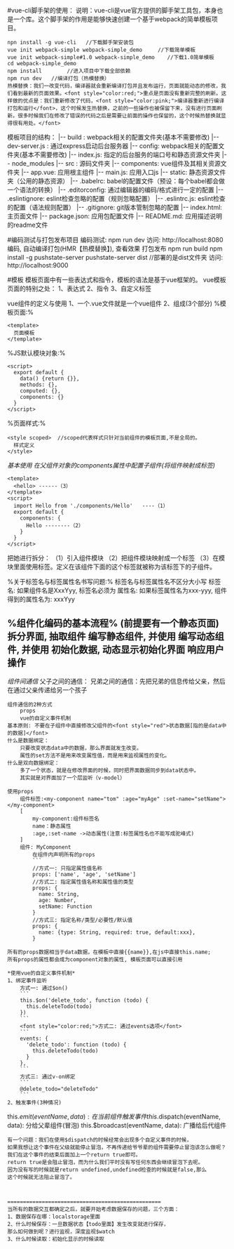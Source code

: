 #vue-cli脚手架的使用：
说明：vue-cli是vue官方提供的脚手架工具包，本身也是一个库。这个脚手架的作用是能够快速创建一个基于webpack的简单模板项目。
```
npn install -g vue-cli   //下载脚手架安装包
vue init webpack-simple webpack-simple_demo     //下载简单模板
vue init webpack-simple#1.0 webpack-simple_demo    //下载1.0简单模板
cd webpack-simple_demo
npm install        //进入项目中下载全部依赖
npm run dev   //编译打包（热模替换）
热模替换：我们一改变代码，编译器就会重新编译打包并且发布运行，页面就能动态的修改，我们看到最新的页面效果。<font style="color:red;">重点是页面没有重新完整的刷新。这样做的优点是：我们重新修改了代码，<font style="color:pink;">编译器重新进行编译打包和运行</font>，这个时候发生热替换，之前的一些操作也被保留下来，没有进行页面刷新。很多时候我们在修改了错误的代码之后是需要让前面的操作也保留的，这个时候热替换就显得很有用处。</font>
```

模板项目的结构：
|-- build : webpack相关的配置文件夹(基本不需要修改)
  |-- dev-server.js : 通过express启动后台服务器
|-- config: webpack相关的配置文件夹(基本不需要修改)
  |-- index.js: 指定的后台服务的端口号和静态资源文件夹
|-- node_modules
|-- src : 源码文件夹
  |-- components: vue组件及其相关资源文件夹
    |-- app.vue: 应用根主组件
  |-- main.js: 应用入口js
|-- static: 静态资源文件夹（公用的静态资源）
|-- .babelrc: babel的配置文件（预设：每个babel都会做一个语法的转换）
|-- .editorconfig: 通过编辑器的编码/格式进行一定的配置
|-- .eslintignore: eslint检查忽略的配置（规则忽略配置）
|-- .eslintrc.js: eslint检查的配置（语法规则配置）
|-- .gitignore: git版本管制忽略的配置
|-- index.html: 主页面文件
|-- package.json: 应用包配置文件 
|-- README.md: 应用描述说明的readme文件


#编码测试与打包发布项目
编码测试:
npm run dev
访问: http://localhost:8080
编码, 自动编译打包(HMR【热模替换】), 查看效果
打包发布
npm run build
npm install -g pushstate-server
pushstate-server dist   //部署的是dist文件夹
访问: http://localhost:9000


#模板
模板页面中有一些表达式和指令，模板的语法是基于vue框架的。
vue模板页面的特别之处：
1、表达式
2、指令
3、自定义标签

vue组件的定义与使用
1、一个.vue文件就是一个vue组件
2、组成(3个部分)
%模板页面:%
```
<template>
  页面模板
</template>
```
%JS默认模块对象:%
```
<script>
  export default {
    data() {return {}},
    methods: {},
    computed: {},
    components: {}
  }
</script>
```
%页面样式:%
```
<style scoped>  //scoped代表样式只针对当前组件的模板页面,不是全局的。
  样式定义
</style>
```

*基本使用 在父组件对象的components属性中配置子组件(将组件映射成标签)*
```
<template>
  <hello> ------（3）
</template>
<script>
  import Hello from './components/Hello'   ----（1）
  export default {
    components: {
      Hello --------（2）
    }
  }
</script>
```
把她进行拆分：
（1）引入组件模块
（2）把组件模块映射成一个标签
（3）在模块里面使用标签。定义在该组件下面的这个标签就被称为该标签下的子组件。

%关于标签名与标签属性名书写问题:%
    标签名与标签属性名不区分大小写
    标签名: 如果组件名是XxxYyy, 标签名必须为<xxx-yyy></xxx-yyy>
    属性名: 如果标签属性名为xxx-yyy, 组件得到的属性名为: xxxYyy

%组件化编码的基本流程%
(前提要有一个静态页面)
    拆分界面, 抽取组件
    编写静态组件, 并使用
    编写动态组件, 并使用
        初始化数据, 动态显示初始化界面
        响应用户操作
----------------------------------------------------
*组件间通信*
父子之间的通信：
兄弟之间的通信：先把兄弟的信息传给父亲，然后在通过父亲传递给另一个孩子

    组件通信的2种方式
        props
        vue的自定义事件机制
    基本原则: 不要在子组件中直接修改父组件的<font style="red">状态数据[指的是data中的数据]</font>
    什么是数据绑定：
        只要改变状态data中的数据，那么界面就发生改变。
        属性的set方法不是用来改变属性值，而是用来监视属性的变化。
    什么是双向数据绑定：
        多了一个状态，就是在修改界面的时候，同时把界面数据同步到data状态中。
        其实就是对界面加了一个层监听（v-model）

    使用props
        组件标签:<my-component name="tom" :age="myAge" :set-name="setName"></my-component>
        [
            my-component:组件标签名
            name：静态属性
            :age,:set-name ->动态属性(注意:标签属性名也不能写成驼峰式)
        ]
        组件: MyComponent
            在组件内声明所有的props
            ```
            //方式一: 只指定属性值名称
            props: ['name', 'age', 'setName']
            //方式二: 指定属性值名称和属性值的类型
            props: {
              name: String,
              age: Number,
              setName: Function
            }
            //方式三: 指定名称/类型/必要性/默认值
            props: {
              name: {type: String, required: true, default:xxx},
            }
```
所有的props数据相当于data数据，在模板中直接{{name}},在js中直接this.name;
所有props的属性都会成为component对象的属性, 模板页面可以直接引用

*使用vue的自定义事件机制*
1、绑定事件监听
    方式一: 通过$on()
    ```
    this.$on('delete_todo', function (todo) {
      this.deleteTodo(todo)
    })
    ```
    <font style="color:red;">方式二: 通过events选项</font>
    ```
    events: {
      'delete_todo': function (todo) {
        this.deleteTodo(todo)
      }
    },
    ```
    方式三: 通过v-on绑定
    ```
    @delete_todo="deleteTodo"
    ```
2、触发事件(3种情况)
```
this.$emit(eventName, data): 在当前组件触发事件
this.$dispatch(eventName, data): 分给父辈组件(冒泡)
this.$broadcast(eventName, data): 广播给后代组件
```
有一个问题：我们在使用$dispatch的时候经常会出现多个自定义事件的时候，
如果我想让这个事件在父级就能停止冒泡，不再传递给爷爷辈的组件需要停止冒泡该怎么做呢？
我们在这个事件的结束后面加上一个return true即可。
return true是会阻止冒泡，而为什么我们平时没有写任何东西会继续冒泡下去呢。
因为没有写的时候就是return undefined,undefined检查的时候就是false,那么
这个时候就无法阻止冒泡了。



=================================================
当所有的数据交互都确定之后，就要开始考虑数据保存的问题，三个方面：
1、数据保存在哪：localstorage里面
2、什么时候保存：一旦数据状态【todo里面】发生改变就进行保存，
那么如何做到呢？进行监视，深度监视$watch
3、什么时候读取：初始化显示的时候读取







